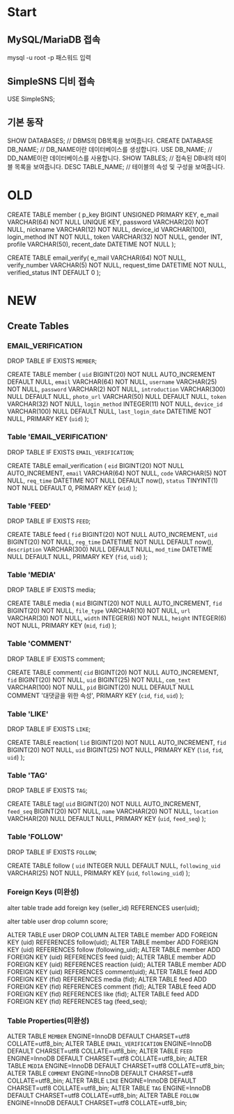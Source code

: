 # Start

## MySQL/MariaDB 접속 ##

mysql -u root -p
패스워드 입력

## SimpleSNS 디비 접속 ##

USE SimpleSNS;

## 기본 동작 ##

SHOW DATABASES; // DBMS의 DB목록을 보여줍니다.
CREATE DATABASE DB_NAME; // DB_NAME이란 데이터베이스를 생성합니다. 
USE DB_NAME; // DD_NAME이란 데이터베이스를 사용합니다.
SHOW TABLES; // 접속된 DB내의 테이블 목록을 보여줍니다.
DESC TABLE_NAME; // 테이블의 속성 및 구성을 보여줍니다.

# OLD

CREATE TABLE member (
p_key BIGINT UNSIGNED PRIMARY KEY,
e_mail VARCHAR(64) NOT NULL UNIQUE KEY,
password VARCHAR(20) NOT NULL,
nickname VARCHAR(12) NOT NULL,
device_id VARCHAR(100),
login_method INT NOT NULL,
token VARCHAR(32) NOT NULL,
gender INT,
profile VARCHAR(50),
recent_date DATETIME NOT NULL
);

CREATE TABLE email_verify(
e_mail VARCHAR(64) NOT NULL,
verify_number VARCHAR(5)  NOT NULL,
request_time DATETIME NOT NULL,
verified_status INT DEFAULT 0
);

# NEW

## Create Tables

### EMAIL_VERIFICATION

DROP TABLE IF EXISTS `MEMBER`;
		
CREATE TABLE member (
  `uid` BIGINT(20) NOT NULL AUTO_INCREMENT DEFAULT NULL,
  `email` VARCHAR(64) NOT NULL,
  `username` VARCHAR(25) NOT NULL,
  `password` VARCHAR(2) NOT NULL,
  `introduction` VARCHAR(300) NULL DEFAULT NULL,
  `photo_url` VARCHAR(50) NULL DEFAULT NULL,
  `token` VARCHAR(32) NOT NULL,
  `login_method` INTEGER(11) NOT NULL,
  `device_id` VARCHAR(100) NULL DEFAULT NULL,
  `last_login_date` DATETIME NOT NULL,
  PRIMARY KEY (`uid`)
);	

### Table 'EMAIL_VERIFICATION'

DROP TABLE IF EXISTS `EMAIL_VERIFICATION`;
		
CREATE TABLE email_verification (
  `eid` BIGINT(20) NOT NULL AUTO_INCREMENT,
  `email` VARCHAR(64) NOT NULL,
  `code` VARCHAR(5) NOT NULL,
  `req_time` DATETIME NOT NULL DEFAULT now(),
  `status` TINYINT(1) NOT NULL DEFAULT 0,
  PRIMARY KEY (`eid`)
);

### Table 'FEED'

DROP TABLE IF EXISTS `FEED`;
		
CREATE TABLE feed (
  `fid` BIGINT(20) NOT NULL AUTO_INCREMENT,
  `uid` BIGINT(20) NOT NULL,
  `reg_time` DATETIME NOT NULL DEFAULT now(),
  `description` VARCHAR(300) NULL DEFAULT NULL,
  `mod_time` DATETIME NULL DEFAULT NULL,
  PRIMARY KEY (`fid`, `uid`)
);

### Table 'MEDIA'

DROP TABLE IF EXISTS media;
		
CREATE TABLE media (
  `mid` BIGINT(20) NOT NULL AUTO_INCREMENT,
  `fid` BIGINT(20) NOT NULL,
  `file_type` VARCHAR(10) NOT NULL,
  `url` VARCHAR(30) NOT NULL,
  `width` INTEGER(6) NOT NULL,
  `height` INTEGER(6) NOT NULL,
  PRIMARY KEY (`mid`, `fid`)
);

### Table 'COMMENT'

DROP TABLE IF EXISTS comment;
		
CREATE TABLE comment(
  `cid` BIGINT(20) NOT NULL AUTO_INCREMENT,
  `fid` BIGINT(20) NOT NULL,
  `uid` BIGINT(25) NOT NULL,
  `com_text` VARCHAR(100) NOT NULL,
  `pid` BIGINT(20) NULL DEFAULT NULL COMMENT '대댓글을 위한 속성',
  PRIMARY KEY (`cid`, `fid`, `uid`)
);

### Table 'LIKE'

DROP TABLE IF EXISTS `LIKE`;
		
CREATE TABLE reaction(
  `lid` BIGINT(20) NOT NULL AUTO_INCREMENT,
  `fid` BIGINT(20) NOT NULL,
  `uid` BIGINT(25) NOT NULL,
  PRIMARY KEY (`lid`, `fid`, `uid`)
);

### Table 'TAG'

DROP TABLE IF EXISTS `TAG`;
		
CREATE TABLE tag(
  `uid` BIGINT(20) NOT NULL AUTO_INCREMENT,
  `feed_seq` BIGINT(20) NOT NULL,
  `name` VARCHAR(20) NOT NULL,
  `location` VARCHAR(20) NULL DEFAULT NULL,
  PRIMARY KEY (`uid`, `feed_seq`)
);

### Table 'FOLLOW'

DROP TABLE IF EXISTS `FOLLOW`;
		
CREATE TABLE follow (
  `uid` INTEGER NULL DEFAULT NULL,
  `following_uid` VARCHAR(25) NOT NULL,
  PRIMARY KEY (`uid`, `following_uid`)
);

### Foreign Keys (미완성)

alter table trade add foreign key (seller_id) REFERENCES user(uid);

alter table user drop column score;

ALTER TABLE user DROP COLUMN 
ALTER TABLE member ADD FOREIGN KEY (uid) REFERENCES follow(uid);
ALTER TABLE member ADD FOREIGN KEY (uid) REFERENCES follow (following_uid);
ALTER TABLE member ADD FOREIGN KEY (uid) REFERENCES feed (uid);
ALTER TABLE member ADD FOREIGN KEY (uid) REFERENCES reaction (uid);
ALTER TABLE member ADD FOREIGN KEY (uid) REFERENCES comment(uid);
ALTER TABLE feed ADD FOREIGN KEY (fid) REFERENCES media (fid);
ALTER TABLE feed ADD FOREIGN KEY (fid) REFERENCES comment (fid);
ALTER TABLE feed ADD FOREIGN KEY (fid) REFERENCES like (fid);
ALTER TABLE feed ADD FOREIGN KEY (fid) REFERENCES tag (feed_seq);

### Table Properties(미완성)

ALTER TABLE `MEMBER` ENGINE=InnoDB DEFAULT CHARSET=utf8 COLLATE=utf8_bin;
ALTER TABLE `EMAIL_VERIFICATION` ENGINE=InnoDB DEFAULT CHARSET=utf8 COLLATE=utf8_bin;
ALTER TABLE `FEED` ENGINE=InnoDB DEFAULT CHARSET=utf8 COLLATE=utf8_bin;
ALTER TABLE `MEDIA` ENGINE=InnoDB DEFAULT CHARSET=utf8 COLLATE=utf8_bin;
ALTER TABLE `COMMENT` ENGINE=InnoDB DEFAULT CHARSET=utf8 COLLATE=utf8_bin;
ALTER TABLE `LIKE` ENGINE=InnoDB DEFAULT CHARSET=utf8 COLLATE=utf8_bin;
ALTER TABLE `TAG` ENGINE=InnoDB DEFAULT CHARSET=utf8 COLLATE=utf8_bin;
ALTER TABLE `FOLLOW` ENGINE=InnoDB DEFAULT CHARSET=utf8 COLLATE=utf8_bin;
